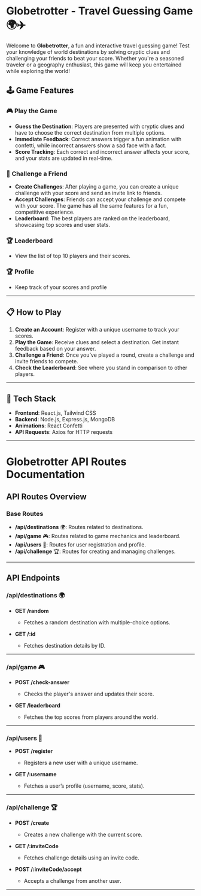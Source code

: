 # Globetrotter - Travel Guessing Game 🌍✈️

Welcome to **Globetrotter**, a fun and interactive travel guessing game! Test your knowledge of world destinations by solving cryptic clues and challenging your friends to beat your score. Whether you're a seasoned traveler or a geography enthusiast, this game will keep you entertained while exploring the world!

## 🕹️ **Game Features**

### 🎮 **Play the Game**
- **Guess the Destination**: Players are presented with cryptic clues and have to choose the correct destination from multiple options.
- **Immediate Feedback**: Correct answers trigger a fun animation with confetti, while incorrect answers show a sad face with a fact.
- **Score Tracking**: Each correct and incorrect answer affects your score, and your stats are updated in real-time.

### 👯 **Challenge a Friend**
- **Create Challenges**: After playing a game, you can create a unique challenge with your score and send an invite link to friends.
- **Accept Challenges**: Friends can accept your challenge and compete with your score. The game has all the same features for a fun, competitive experience.
- **Leaderboard**: The best players are ranked on the leaderboard, showcasing top scores and user stats.

### 🏆 **Leaderboard**
- View the list of top 10 players and their scores.

### 🏆 **Profile**
- Keep track of your scores and profile

---

## 📋 **How to Play**

1. **Create an Account**: Register with a unique username to track your scores.
2. **Play the Game**: Receive clues and select a destination. Get instant feedback based on your answer.
3. **Challenge a Friend**: Once you’ve played a round, create a challenge and invite friends to compete.
4. **Check the Leaderboard**: See where you stand in comparison to other players.

---

## 🔧 **Tech Stack**

- **Frontend**: React.js, Tailwind CSS
- **Backend**: Node.js, Express.js, MongoDB
- **Animations**: React Confetti
- **API Requests**: Axios for HTTP requests

---

# Globetrotter API Routes Documentation

## API Routes Overview

### Base Routes
- **/api/destinations** 🌍: Routes related to destinations.
- **/api/game** 🎮: Routes related to game mechanics and leaderboard.
- **/api/users** 👤: Routes for user registration and profile.
- **/api/challenge** 🏆: Routes for creating and managing challenges.

---

## API Endpoints

### /api/destinations 🌍

- **GET /random** 
  - Fetches a random destination with multiple-choice options.

- **GET /:id**
  - Fetches destination details by ID.

---

### /api/game 🎮

- **POST /check-answer**
  - Checks the player's answer and updates their score.

- **GET /leaderboard**
  - Fetches the top scores from players around the world.

---

### /api/users 👤

- **POST /register**
  - Registers a new user with a unique username.

- **GET /:username**
  - Fetches a user’s profile (username, score, stats).

---

### /api/challenge 🏆

- **POST /create**
  - Creates a new challenge with the current score.

- **GET /:inviteCode**
  - Fetches challenge details using an invite code.

- **POST /:inviteCode/accept**
  - Accepts a challenge from another user.

---